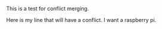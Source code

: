 This is a test for conflict merging.

Here is my line that will have a conflict. I want a raspberry pi.
